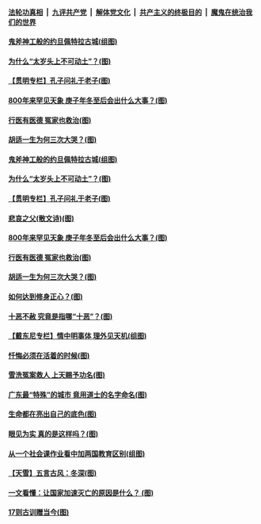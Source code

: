 

####  [法轮功真相](../../../../basic/blob/master/README.md?t=12081031) &nbsp;|&nbsp; [九评共产党](../../../../9ping.md/blob/master/README.md?t=12081031) &nbsp;|&nbsp; [解体党文化](../../../../jtdwh.md/blob/master/README.md?t=12081031)  &nbsp;|&nbsp; [共产主义的终极目的](../../../../gczydzjmd.md/blob/master/README.md?t=12081031) &nbsp;|&nbsp; [魔鬼在统治我们的世界](../../../../mgztzwmdsj.md/blob/master/README.md?t=12081031) 

#### [鬼斧神工般的约旦佩特拉古城(组图)](../pages/p7/954894.md?t=12081031) 

#### [为什么“太岁头上不可动土”？(图)](../pages/p7/954832.md?t=12081031) 

#### [【贯明专栏】孔子问礼于老子(图)](../pages/p7/954703.md?t=12081031) 

#### [800年来罕见天象 庚子年冬至后会出什么大事？(图)](../pages/p7/954821.md?t=12081031) 

#### [行医有医德 冤家也救治(图)](../pages/p7/954693.md?t=12081031) 

#### [胡适一生为何三次大哭？(图)](../pages/p7/954700.md?t=12081031) 

#### [鬼斧神工般的约旦佩特拉古城(组图)](../pages/p7/954894.md?t=12081031) 

#### [为什么“太岁头上不可动土”？(图)](../pages/p7/954832.md?t=12081031) 

#### [【贯明专栏】孔子问礼于老子(图)](../pages/p7/954703.md?t=12081031) 

#### [悲哀之父(散文诗)(图)](../pages/p7/954722.md?t=12081031) 

#### [800年来罕见天象 庚子年冬至后会出什么大事？(图)](../pages/p7/954821.md?t=12081031) 

#### [行医有医德 冤家也救治(图)](../pages/p7/954693.md?t=12081031) 

#### [胡适一生为何三次大哭？(图)](../pages/p7/954700.md?t=12081031) 

#### [如何达到修身正心？(图)](../pages/p7/954699.md?t=12081031) 

#### [十恶不赦 究竟是指哪“十恶”？(图)](../pages/p7/954661.md?t=12081031) 

#### [【戴东尼专栏】情中明事体 理外见天机(组图)](../pages/p7/949226.md?t=12081031) 

#### [忏悔必须在活着的时候(图)](../pages/p7/954598.md?t=12081031) 

#### [雪洗冤案救人 上天赐予功名(图)](../pages/p7/954590.md?t=12081031) 

#### [广东最“特殊”的城市 竟用道士的名字命名(图)](../pages/p7/954578.md?t=12081031) 

#### [生命都在亮出自己的底色(图)](../pages/p7/954593.md?t=12081031) 


#### [眼见为实 真的是这样吗？(图)](../pages/p7/948090.md?t=12081031) 

#### [从一个社会课作业看中加两国教育区别(组图)](../pages/p7/951563.md?t=12081031) 

#### [【天雪】五言古风：冬深(图)](../pages/p7/954527.md?t=12081031) 

#### [一文看懂：让国家加速灭亡的原因是什么？ (图)](../pages/p7/954338.md?t=12081031) 

#### [17则古训赠当今(图)](../pages/p7/938210.md?t=12081031) 

